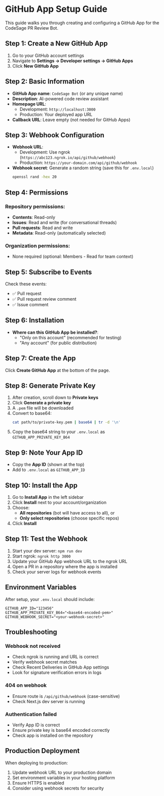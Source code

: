 # GitHub App Setup Guide

This guide walks you through creating and configuring a GitHub App for the CodeSage PR Review Bot.

## Step 1: Create a New GitHub App

1. Go to your GitHub account settings
2. Navigate to **Settings → Developer settings → GitHub Apps**
3. Click **New GitHub App**

## Step 2: Basic Information

- **GitHub App name**: `CodeSage Bot` (or any unique name)
- **Description**: AI-powered code review assistant
- **Homepage URL**: 
  - Development: `http://localhost:3000`
  - Production: Your deployed app URL
- **Callback URL**: Leave empty (not needed for GitHub Apps)

## Step 3: Webhook Configuration

- **Webhook URL**: 
  - Development: Use ngrok (`https://abc123.ngrok.io/api/github/webhook`)
  - Production: `https://your-domain.com/api/github/webhook`
- **Webhook secret**: Generate a random string (save this for `.env.local`)
  ```bash
  openssl rand -hex 20
  ```

## Step 4: Permissions

### Repository permissions:
- **Contents**: Read-only
- **Issues**: Read and write (for conversational threads)
- **Pull requests**: Read and write
- **Metadata**: Read-only (automatically selected)

### Organization permissions:
- None required (optional: Members - Read for team context)

## Step 5: Subscribe to Events

Check these events:
- ✅ Pull request
- ✅ Pull request review comment
- ✅ Issue comment

## Step 6: Installation

- **Where can this GitHub App be installed?**: 
  - "Only on this account" (recommended for testing)
  - "Any account" (for public distribution)

## Step 7: Create the App

Click **Create GitHub App** at the bottom of the page.

## Step 8: Generate Private Key

1. After creation, scroll down to **Private keys**
2. Click **Generate a private key**
3. A `.pem` file will be downloaded
4. Convert to base64:
   ```bash
   cat path/to/private-key.pem | base64 | tr -d '\n'
   ```
5. Copy the base64 string to your `.env.local` as `GITHUB_APP_PRIVATE_KEY_B64`

## Step 9: Note Your App ID

- Copy the **App ID** (shown at the top)
- Add to `.env.local` as `GITHUB_APP_ID`

## Step 10: Install the App

1. Go to **Install App** in the left sidebar
2. Click **Install** next to your account/organization
3. Choose:
   - **All repositories** (bot will have access to all), or
   - **Only select repositories** (choose specific repos)
4. Click **Install**

## Step 11: Test the Webhook

1. Start your dev server: `npm run dev`
2. Start ngrok: `ngrok http 3000`
3. Update your GitHub App webhook URL to the ngrok URL
4. Open a PR in a repository where the app is installed
5. Check your server logs for webhook events

## Environment Variables

After setup, your `.env.local` should include:

```env
GITHUB_APP_ID="123456"
GITHUB_APP_PRIVATE_KEY_B64="<base64-encoded-pem>"
GITHUB_WEBHOOK_SECRET="<your-webhook-secret>"
```

## Troubleshooting

### Webhook not received

- Check ngrok is running and URL is correct
- Verify webhook secret matches
- Check Recent Deliveries in GitHub App settings
- Look for signature verification errors in logs

### 404 on webhook

- Ensure route is `/api/github/webhook` (case-sensitive)
- Check Next.js dev server is running

### Authentication failed

- Verify App ID is correct
- Ensure private key is base64 encoded correctly
- Check app is installed on the repository

## Production Deployment

When deploying to production:

1. Update webhook URL to your production domain
2. Set environment variables in your hosting platform
3. Ensure HTTPS is enabled
4. Consider using webhook secrets for security

